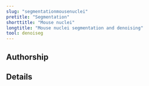 ```yaml
---
slug: "segmentationmousenuclei"
pretitle: "Segmentation"
shorttitle: "Mouse nuclei"
longtitle: "Mouse nuclei segmentation and denoising"
tool: denoiseg
---
```


## Authorship

## Details